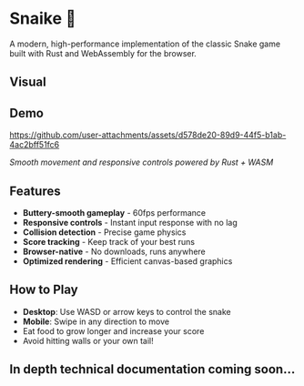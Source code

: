 # Snaike 🐍

A modern, high-performance implementation of the classic Snake game built with Rust and WebAssembly for the browser.

## Visual

## Demo

https://github.com/user-attachments/assets/d578de20-89d9-44f5-b1ab-4ac2bff51fc6

_Smooth movement and responsive controls powered by Rust + WASM_

## Features

-   **Buttery-smooth gameplay** - 60fps performance
-   **Responsive controls** - Instant input response with no lag
-   **Collision detection** - Precise game physics
-   **Score tracking** - Keep track of your best runs
-   **Browser-native** - No downloads, runs anywhere
-   **Optimized rendering** - Efficient canvas-based graphics

## How to Play

-   **Desktop**: Use WASD or arrow keys to control the snake
-   **Mobile**: Swipe in any direction to move
-   Eat food to grow longer and increase your score
-   Avoid hitting walls or your own tail!

## In depth technical documentation coming soon...
